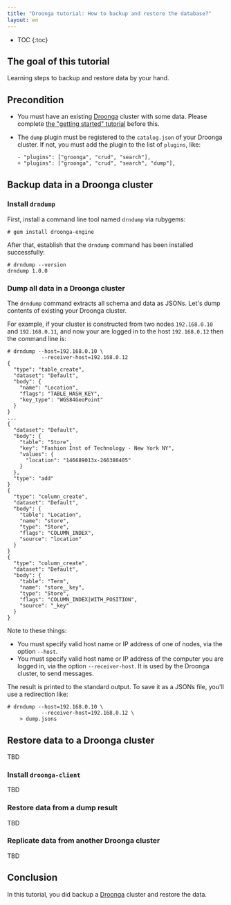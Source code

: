 ```yaml
---
title: "Droonga tutorial: How to backup and restore the database?"
layout: en
---
```


* TOC
{:toc}

## The goal of this tutorial

Learning steps to backup and restore data by your hand.

## Precondition

* You must have an existing [Droonga][] cluster with some data.
  Please complete [the "getting started" tutorial](../groonga/) before this.
* The `dump` plugin must be registered to the `catalog.json` of your Droonga cluster.
  If not, you must add the plugin to the list of `plugins`, like:
  
      - "plugins": ["groonga", "crud", "search"],
      + "plugins": ["groonga", "crud", "search", "dump"],

## Backup data in a Droonga cluster

### Install `drndump`

First, install a command line tool named `drndump` via rubygems:

    # gem install droonga-engine

After that, establish that the `drndump` command has been installed successfully:

    # drndump --version
    drndump 1.0.0

### Dump all data in a Droonga cluster

The `drndump` command extracts all schema and data as JSONs.
Let's dump contents of existing your Droonga cluster.

For example, if your cluster is constructed from two nodes `192.168.0.10` and `192.168.0.11`, and now your are logged in to the host `192.168.0.12` then the command line is:

~~~
# drndump --host=192.168.0.10 \
           --receiver-host=192.168.0.12
{
  "type": "table_create",
  "dataset": "Default",
  "body": {
    "name": "Location",
    "flags": "TABLE_HASH_KEY",
    "key_type": "WGS84GeoPoint"
  }
}
...
{
  "dataset": "Default",
  "body": {
    "table": "Store",
    "key": "Fashion Inst of Technology - New York NY",
    "values": {
      "location": "146689013x-266380405"
    }
  },
  "type": "add"
}
{
  "type": "column_create",
  "dataset": "Default",
  "body": {
    "table": "Location",
    "name": "store",
    "type": "Store",
    "flags": "COLUMN_INDEX",
    "source": "location"
  }
}
{
  "type": "column_create",
  "dataset": "Default",
  "body": {
    "table": "Term",
    "name": "store__key",
    "type": "Store",
    "flags": "COLUMN_INDEX|WITH_POSITION",
    "source": "_key"
  }
}
~~~

Note to these things:

 * You must specify valid host name or IP address of one of nodes, via the option `--host`.
 * You must specify valid host name or IP address of the computer you are logged in, via the option `--receiver-host`.
   It is used by the Droonga cluster, to send messages.

The result is printed to the standard output.
To save it as a JSONs file, you'll use a redirection like:

    # drndump --host=192.168.0.10 \
               --receiver-host=192.168.0.12 \
        > dump.jsons


## Restore data to a Droonga cluster

TBD

### Install `droonga-client`

TBD

### Restore data from a dump result

TBD

### Replicate data from another Droonga cluster

TBD

## Conclusion

In this tutorial, you did backup a [Droonga][] cluster and restore the data.

  [Ubuntu]: http://www.ubuntu.com/
  [Droonga]: https://droonga.org/
  [Groonga]: http://groonga.org/
  [command reference]: ../../reference/commands/
